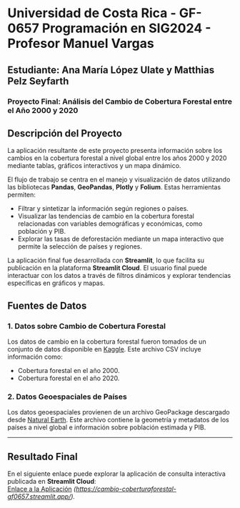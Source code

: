 # Universidad de Costa Rica - GF-0657 Programación en SIG2024 - Profesor Manuel Vargas  
## Estudiante: Ana María López Ulate y Matthias Pelz Seyfarth
### Proyecto Final: Análisis del Cambio de Cobertura Forestal entre el Año 2000 y 2020  

## Descripción del Proyecto  

La aplicación resultante de este proyecto presenta información sobre los cambios en la cobertura forestal a nivel global entre los años 2000 y 2020 mediante tablas, gráficos interactivos y un mapa dinámico.  

El flujo de trabajo se centra en el manejo y visualización de datos utilizando las bibliotecas **Pandas**, **GeoPandas**, **Plotly** y **Folium**. Estas herramientas permiten:  
- Filtrar y sintetizar la información según regiones o países.  
- Visualizar las tendencias de cambio en la cobertura forestal relacionadas con variables demográficas y económicas, como población y PIB.  
- Explorar las tasas de deforestación mediante un mapa interactivo que permite la selección de países y regiones.  

La aplicación final fue desarrollada con **Streamlit**, lo que facilita su publicación en la plataforma **Streamlit Cloud**. 
El usuario final puede interactuar con los datos a través de filtros dinámicos y explorar tendencias específicas en gráficos y mapas.  

## Fuentes de Datos  
### 1. **Datos sobre Cambio de Cobertura Forestal**  
Los datos de cambio en la cobertura forestal fueron tomados de un conjunto de datos disponible en [Kaggle](https://www.kaggle.com/datasets/konradb/deforestation-dataset). 
Este archivo CSV incluye información como:  
- Cobertura forestal en el año 2000.  
- Cobertura forestal en el año 2020.  

### 2. **Datos Geoespaciales de Países**  
Los datos geoespaciales provienen de un archivo GeoPackage descargado desde [Natural Earth](https://www.naturalearthdata.com/http//www.naturalearthdata.com/download/10m/cultural/ne_10m_admin_0_sovereignty.zip). 
Este archivo contiene la geometría y metadatos de los países a nivel global e información sobre población estimada y PIB.  

---

## Resultado Final  

En el siguiente enlace puede explorar la aplicación de consulta interactiva publicada en **Streamlit Cloud**:  
[Enlace a la Aplicación](#) *(https://cambio-coberturaforestal-gf0657.streamlit.app/).*  
